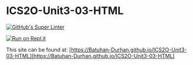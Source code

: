 # ICS2O-Unit3-03-HTML
[![GitHub's Super Linter](https://github.com/Batuhan-Durhan/ICS2O-Unit3-03-HTML/workflows/GitHub's%20Super%20Linter/badge.svg)](https://github.com/Batuhan-Durhan/ICS2O-Unit3-03-HTML/actions)

[![Run on Repl.it](https://repl.it/badge/github/Batuhan-Durhan/ICS2O-Unit3-03-HTML)](https://repl.it/github/Batuhan-Durhan/ICS2O-Unit3-03-HTML)

This site can be found at: [https://Batuhan-Durhan.github.io/ICS2O-Unit3-03-HTML](https://Batuhan-Durhan.github.io/ICS2O-Unit3-03-HTML)

